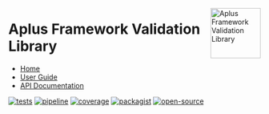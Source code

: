 <a href="https://gitlab.com/aplus-framework/libraries/validation"><img src="https://gitlab.com/aplus-framework/libraries/validation/-/raw/master/guide/image.png" alt="Aplus Framework Validation Library" align="right" width="100"></a>

# Aplus Framework Validation Library

- [Home](https://aplus-framework.com/packages/validation)
- [User Guide](https://docs.aplus-framework.com/guides/libraries/validation/index.html)
- [API Documentation](https://docs.aplus-framework.com/packages/validation.html)

[![tests](https://github.com/aplus-framework/validation/actions/workflows/tests.yml/badge.svg)](https://github.com/aplus-framework/validation/actions/workflows/tests.yml)
[![pipeline](https://gitlab.com/aplus-framework/libraries/validation/badges/master/pipeline.svg)](https://gitlab.com/aplus-framework/libraries/validation/-/pipelines?scope=branches)
[![coverage](https://gitlab.com/aplus-framework/libraries/validation/badges/master/coverage.svg?job=test:php)](https://aplus-framework.gitlab.io/libraries/validation/coverage/)
[![packagist](https://img.shields.io/packagist/v/aplus/validation)](https://packagist.org/packages/aplus/validation)
[![open-source](https://img.shields.io/badge/open--source-sponsor-magenta)](https://aplus-framework.com/sponsor)
